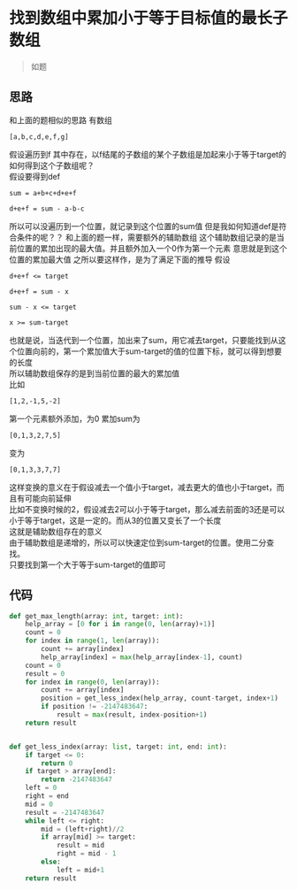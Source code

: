 # 找到数组中累加小于等于目标值的最长子数组
> 如题

**思路**
--------------------

和上面的题相似的思路
有数组

`
[a,b,c,d,e,f,g]
`

假设遍历到f
其中存在，以f结尾的子数组的某个子数组是加起来小于等于target的
如何得到这个子数组呢？  
假设要得到def

`
sum = a+b+c+d+e+f
`

`
d+e+f = sum - a-b-c
`

所以可以没遍历到一个位置，就记录到这个位置的sum值
但是我如何知道def是符合条件的呢？？
和上面的题一样，需要额外的辅助数组
这个辅助数组记录的是当前位置的累加出现的最大值。并且额外加入一个0作为第一个元素
意思就是到这个位置的累加最大值
之所以要这样作，是为了满足下面的推导
假设

`
d+e+f <= target
`

`
d+e+f = sum - x
`

`
sum - x <= target
`

`
x >= sum-target
`

也就是说，当迭代到一个位置，加出来了sum，用它减去target，只要能找到从这个位置向前的，第一个累加值大于sum-target的值的位置下标，就可以得到想要的长度  
所以辅助数组保存的是到当前位置的最大的累加值  
比如

`
[1,2,-1,5,-2]
`

第一个元素额外添加，为0
累加sum为

`
[0,1,3,2,7,5]
`

变为

`
[0,1,3,3,7,7]
`

这样变换的意义在于假设减去一个值小于target，减去更大的值也小于target，而且有可能向前延伸  
比如不变换时候的2，假设减去2可以小于等于target，那么减去前面的3还是可以小于等于target，这是一定的。而从3的位置又变长了一个长度  
这就是辅助数组存在的意义  
由于辅助数组是递增的，所以可以快速定位到sum-target的位置。使用二分查找。  
只要找到第一个大于等于sum-target的值即可  

**代码**
--------------------

```python
def get_max_length(array: int, target: int):
    help_array = [0 for i in range(0, len(array)+1)]
    count = 0
    for index in range(1, len(array)):
        count += array[index]
        help_array[index] = max(help_array[index-1], count)
    count = 0
    result = 0
    for index in range(0, len(array)):
        count += array[index]
        position = get_less_index(help_array, count-target, index+1)
        if position != -2147483647:
            result = max(result, index-position+1)
    return result


def get_less_index(array: list, target: int, end: int):
    if target <= 0:
        return 0
    if target > array[end]:
        return -2147483647
    left = 0
    right = end
    mid = 0
    result = -2147483647
    while left <= right:
        mid = (left+right)//2
        if array[mid] >= target:
            result = mid
            right = mid - 1
        else:
            left = mid+1
    return result
```